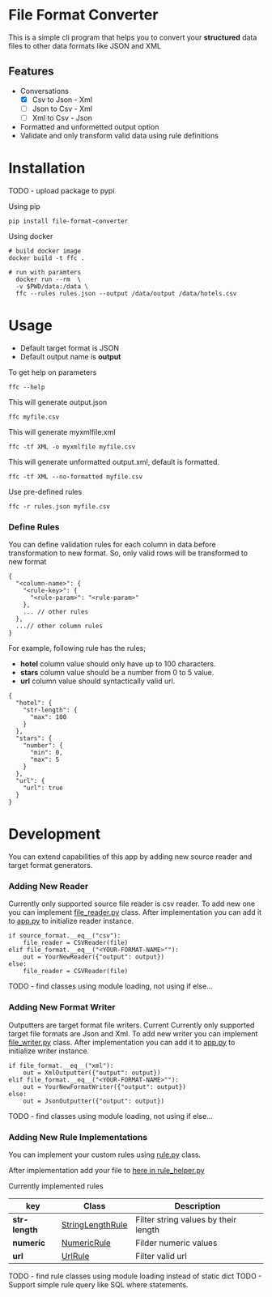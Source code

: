 # File Format Converter

This is a simple cli program that helps you to convert your **structured** data files to other data formats like JSON and XML

## Features

* Conversations 
    * [x] Csv to Json - Xml
    * [ ] Json to Csv - Xml
    * [ ] Xml to Csv - Json
* Formatted and unformetted output option
* Validate and only transform valid data using rule definitions

# Installation

TODO - upload package to pypi 

Using pip 
```
pip install file-format-converter
```

Using docker 
```
# build docker image
docker build -t ffc .

# run with paramters
  docker run --rm  \
  -v $PWD/data:/data \
  ffc --rules rules.json --output /data/output /data/hotels.csv
```

# Usage

* Default target format is JSON
* Default output name is **output**

To get help on parameters
```
ffc --help
```

This will generate output.json
```
ffc myfile.csv
```


This will generate myxmlfile.xml
```
ffc -tf XML -o myxmlfile myfile.csv
```


This will generate unformatted output.xml, default is formatted.
```
ffc -tf XML --no-formatted myfile.csv
```

Use pre-defined rules
```
ffc -r rules.json myfile.csv
```

### Define Rules

You can define validation rules for each column in data before transformation to new format.
So, only valid rows will be transformed to new format

```
{
  "<column-name>": {
    "<rule-key>": {
      "<rule-param>": "<rule-param>"
    },
    ... // other rules
  },
  ...// other column rules
}
```

For example, following rule has the rules;

* **hotel** column value should only have up to 100 characters.
* **stars** column value should be a number from 0 to 5 value.
* **url** column value should syntactically valid url.

```
{
  "hotel": {
    "str-length": {
      "max": 100
    }
  },
  "stars": {
    "number": {
      "min": 0,
      "max": 5
    }
  },
  "url": {
    "url": true
  }
}
```

# Development

You can extend capabilities of this app by adding new source reader and target format generators.


### Adding New Reader

Currently only supported source file reader is csv reader. To add new one you can implement [file_reader.py](file_format_converter/api/file_reader.py) class.
After implementation you can add it to [app.py](file_format_converter/app.py) to initialize reader instance.

```
if source_format.__eq__("csv"):
    file_reader = CSVReader(file)
elif file_format.__eq__("<YOUR-FORMAT-NAME>""):
    out = YourNewReader({"output": output})
else:
    file_reader = CSVReader(file)
```

 TODO - find classes using module loading, not using if else...
 
### Adding New Format Writer

Outputters are target format file writers. Current
Currently only supported target file formats are Json and Xml. 
To add new writer you can implement [file_writer.py](file_format_converter/api/file_writer.py) class.
After implementation you can add it to [app.py](file_format_converter/app.py) to initialize writer instance.

```
if file_format.__eq__("xml"):
    out = XmlOutputter({"output": output})
elif file_format.__eq__("<YOUR-FORMAT-NAME>""):
    out = YourNewFormatWriter({"output": output})
else:
    out = JsonOutputter({"output": output})
```

 TODO - find classes using module loading, not using if else...
 
 ### Adding New Rule Implementations
 
 You can implement your custom rules using [rule.py](file_format_converter/api/rule.py) class.

 After implementation add your file to [here in rule_helper.py](file_format_converter/rule_helper.py#L8)
 
Currently implemented rules

| key         | Class       | Description |
| ----------- | ----------- | ----------- |
| **str-length**  | [StringLengthRule](file_format_converter/rules/string_length_rule.py) | Filter string values by their length       |
| **numeric**     | [NumericRule](file_format_converter/rules/numeric_rule.py)            | Filder numeric values       |
| **url**         | [UrlRule](file_format_converter/rules/url_rule.py)                    | Filter valid url       |

 TODO - find rule classes using module loading instead of static dict
 TODO - Support simple rule query like SQL where statements.